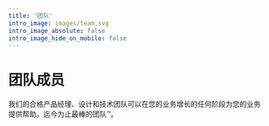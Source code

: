 ```yaml
---
title: '团队'
intro_image: images/team.svg
intro_image_absolute: false
intro_image_hide_on_mobile: false
---
```


# 团队成员

我们的合格产品经理、设计和技术团队可以在您的业务增长的任何阶段为您的业务提供帮助。迄今为止最棒的团队™️。
